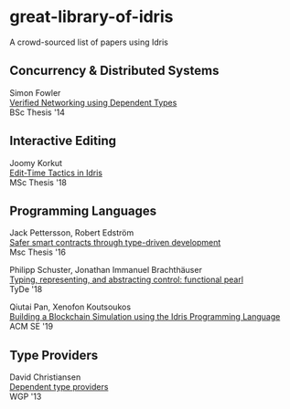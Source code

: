 # great-library-of-idris
A crowd-sourced list of papers using Idris

## Concurrency & Distributed Systems

Simon Fowler\
[Verified Networking using Dependent Types](http://simonjf.com/writing/bsc-dissertation.pdf)\
BSc Thesis '14

## Interactive Editing

Joomy Korkut\
[Edit-Time Tactics in Idris](https://wesscholar.wesleyan.edu/etd_mas_theses/179/)\
MSc Thesis '18

## Programming Languages

Jack Pettersson, Robert Edström\
[Safer smart contracts through type-driven development](https://hdl.handle.net/20.500.12380/234939)\
Msc Thesis '16

Philipp Schuster, Jonathan Immanuel Brachthäuser\
[Typing, representing, and abstracting control: functional pearl](https://dl.acm.org/doi/10.1145/3240719.3241788)\
TyDe '18

Qiutai Pan, Xenofon Koutsoukos\
[Building a Blockchain Simulation using the Idris Programming Language](https://dl.acm.org/doi/abs/10.1145/3299815.3314456)\
ACM SE '19

## Type Providers

David Christiansen\
[Dependent type providers](https://dl.acm.org/doi/abs/10.1145/2502488.2502495)\
WGP '13
